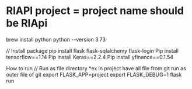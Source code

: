 # RlAPI project = project name should be RlApi
brew install python
python --version
3.73


// Install package
pip install flask flask-sqlalchemy flask-login
Pip install tensorflow==1.14
Pip install Keras==2.2.4
Pip install yfinance==0.1.54 




How to run // Run as file directory *ex in project have all file from git run as outer file of git
export FLASK_APP=project
export FLASK_DEBUG=1
flask run



